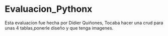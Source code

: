 # Evaluacion_Pythonx

Esta evaluacion fue hecha por Didier Quiñones, Tocaba hacer una crud para unas 4 tablas,ponerle diseño y que tenga imagenes.
